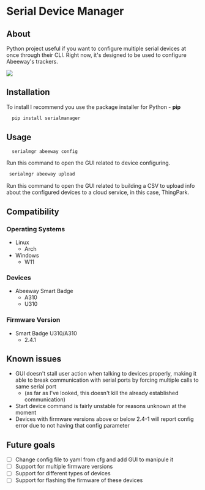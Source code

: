 # Serial Device Manager

## About
Python project useful if you want to configure multiple serial devices at once through their CLI. Right now, it's designed to be used to configure Abeeway's trackers.

![](https://i.ibb.co/HptPP0S/Screenshot-2024-05-15-15-25-08.png)

## Installation

To install I recommend you use the package installer for Python - **pip**

```bash
  pip install serialmanager
```

## Usage

```bash
  serialmgr abeeway config
```

Run this command to open the GUI related to device configuring.

```bash
 serialmgr abeeway upload
```

Run this command to open the GUI related to building a CSV to upload info about the configured devices to a cloud service, in this case, ThingPark.

## Compatibility

### Operating Systems
- Linux
  - Arch
- Windows
  - W11

### Devices
- Abeeway Smart Badge
  - A310
  - U310

### Firmware Version
- Smart Badge U310/A310
  - 2.4.1

## Known issues
- GUI doesn't stall user action when talking to devices properly, making it able to break communication with serial ports by forcing multiple calls to same serial port
  - (as far as I've looked, this doesn't kill the already established communication)
- Start device command is fairly unstable for reasons unknown at the moment
- Devices with firmware versions above or below 2.4-1 will report config error due to not having that config parameter 

## Future goals
- [ ] Change config file to yaml from cfg and add GUI to manipule it
- [ ] Support for multiple firmware versions
- [ ] Support for different types of devices
- [ ] Support for flashing the firmware of these devices
